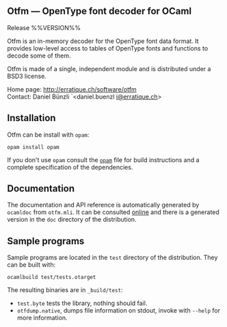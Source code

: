 Otfm — OpenType font decoder for OCaml
-------------------------------------------------------------------------------
Release %%VERSION%%

Otfm is an in-memory decoder for the OpenType font data format. It
provides low-level access to tables of OpenType fonts and functions to
decode some of them.
   
Otfm is made of a single, independent module and is distributed under
a BSD3 license.
     
Home page: http://erratique.ch/software/otfm  
Contact: Daniel Bünzli `<daniel.buenzl i@erratique.ch>

## Installation

Otfm can be install with `opam`:

    opam install opam

If you don't use `opam` consult the [`opam`](opam) file for build
instructions and a complete specification of the dependencies. 

## Documentation 

The documentation and API reference is automatically generated 
by `ocamldoc` from `otfm.mli`. It can be consulted [online][1] and
there is a generated version in the `doc` directory of the
distribution. 

[1]: http://erratique.ch/software/otfm/doc/Otfm

## Sample programs 

Sample programs are located in the `test` directory of the
distribution. They can be built with:

    ocamlbuild test/tests.otarget 
    
The resulting binaries are in `_build/test`:

- `test.byte` tests the library, nothing should fail.
- `otfdump.native`, dumps file information on stdout, invoke with
  `--help` for more information.


